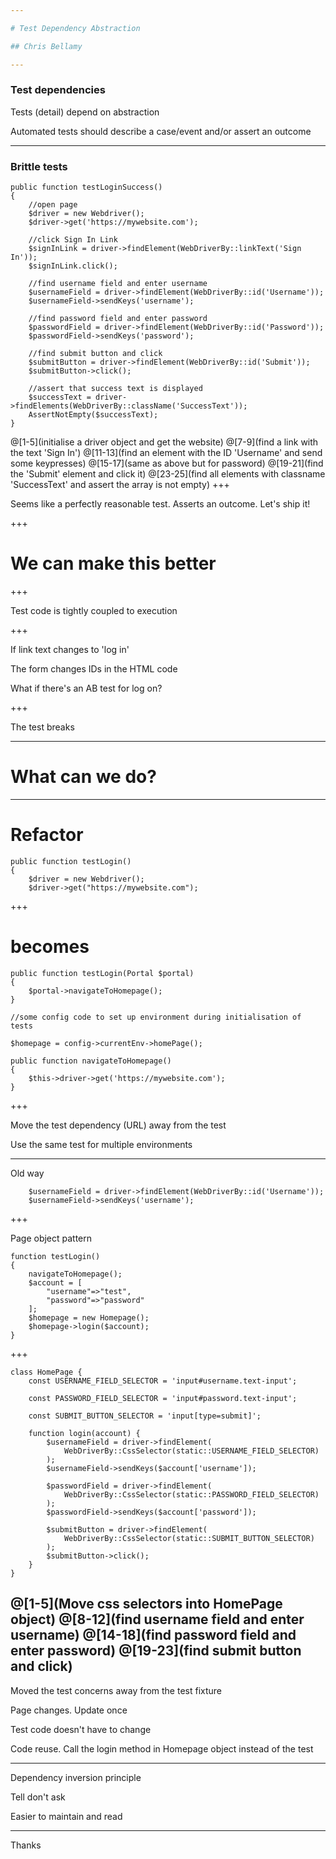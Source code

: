 ```yaml
---

# Test Dependency Abstraction

## Chris Bellamy

---
```


### Test dependencies 

Tests (detail) depend on abstraction 

Automated tests should describe a case/event and/or assert an outcome

---

### Brittle tests

```
public function testLoginSuccess() 
{
    //open page
    $driver = new Webdriver();
    $driver->get('https://mywebsite.com');

    //click Sign In Link
    $signInLink = driver->findElement(WebDriverBy::linkText('Sign In'));
    $signInLink.click();

    //find username field and enter username
    $usernameField = driver->findElement(WebDriverBy::id('Username'));
    $usernameField->sendKeys('username');

    //find password field and enter password
    $passwordField = driver->findElement(WebDriverBy::id('Password'));
    $passwordField->sendKeys('password');

    //find submit button and click
    $submitButton = driver->findElement(WebDriverBy::id('Submit'));
    $submitButton->click();

    //assert that success text is displayed
    $successText = driver->findElements(WebDriverBy::className('SuccessText'));
    AssertNotEmpty($successText);
}
```
@[1-5](initialise a driver object and get the website)
@[7-9](find a link with the text 'Sign In')
@[11-13](find an element with the ID 'Username' and send some keypresses)
@[15-17](same as above but for password)
@[19-21](find the 'Submit' element and click it)
@[23-25](find all elements with classname 'SuccessText' and assert the array is not empty)
+++

Seems like a perfectly reasonable test. Asserts an outcome. Let's ship it!

+++

# We can make this better

+++

Test code is tightly coupled to execution

+++

If link text changes to 'log in'

The form changes IDs in the HTML code

What if there's an AB test for log on?

+++

The test breaks
 
---

# What can we do?

---

# Refactor

```
public function testLogin() 
{
    $driver = new Webdriver();
    $driver->get("https://mywebsite.com");
```
+++
# becomes
```
public function testLogin(Portal $portal) 
{
    $portal->navigateToHomepage();
}
```

```
//some config code to set up environment during initialisation of tests

$homepage = config->currentEnv->homePage();

public function navigateToHomepage() 
{
    $this->driver->get('https://mywebsite.com');
}

```
+++

Move the test dependency (URL) away from the test

Use the same test for multiple environments

---

Old way

```
    $usernameField = driver->findElement(WebDriverBy::id('Username'));
    $usernameField->sendKeys('username');
```

+++

Page object pattern

```
function testLogin()
{
    navigateToHomepage();
    $account = [
        "username"=>"test",
        "password"=>"password"
    ];
    $homepage = new Homepage();
    $homepage->login($account);
}
```

+++
```
class HomePage {
    const USERNAME_FIELD_SELECTOR = 'input#username.text-input';

    const PASSWORD_FIELD_SELECTOR = 'input#password.text-input';

    const SUBMIT_BUTTON_SELECTOR = 'input[type=submit]';

    function login(account) {
        $usernameField = driver->findElement(
            WebDriverBy::CssSelector(static::USERNAME_FIELD_SELECTOR)
        );
        $usernameField->sendKeys($account['username']);

        $passwordField = driver->findElement(
            WebDriverBy::CssSelector(static::PASSWORD_FIELD_SELECTOR)
        );
        $passwordField->sendKeys($account['password']);

        $submitButton = driver->findElement(
            WebDriverBy::CssSelector(static::SUBMIT_BUTTON_SELECTOR)
        );
        $submitButton->click();
    }
}
```
@[1-5](Move css selectors into HomePage object)
@[8-12](find username field and enter username) 
@[14-18](find password field and enter password) 
@[19-23](find submit button and click)
---
Moved the test concerns away from the test fixture

Page changes. Update once 

Test code doesn't have to change

Code reuse. Call the login method in Homepage object instead of the test

---

Dependency inversion principle

Tell don't ask

Easier to maintain and read

---

Thanks

